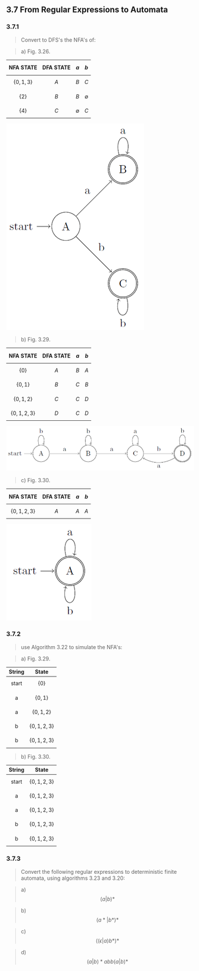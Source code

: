 ## 3.7 From Regular Expressions to Automata


### 3.7.1

> Convert to DFS's the NFA's of:

> a) Fig. 3.26.

| NFA STATE | DFA STATE | $$a$$ | $$b$$ |
|:---------:|:---------:|:-----:|:-----:|
|$$\{0,1,3\}$$|$$A$$|$$B$$|$$C$$|
|$$\{2\}$$|$$B$$|$$B$$|$$\emptyset$$|
|$$\{4\}$$|$$C$$|$$\emptyset$$|$$C$$|

![](./img/3.7.1.a.png)

> b) Fig. 3.29.

| NFA STATE | DFA STATE | $$a$$ | $$b$$ |
|:---------:|:---------:|:-----:|:-----:|
|$$\{0\}$$|$$A$$|$$B$$|$$A$$|
|$$\{0, 1\}$$|$$B$$|$$C$$|$$B$$|
|$$\{0, 1, 2\}$$|$$C$$|$$C$$|$$D$$|
|$$\{0, 1, 2, 3\}$$|$$D$$|$$C$$|$$D$$|

![](./img/3.7.1.b.png)

> c) Fig. 3.30.

| NFA STATE | DFA STATE | $$a$$ | $$b$$ |
|:---------:|:---------:|:-----:|:-----:|
|$$\{0, 1, 2, 3\}$$|$$A$$|$$A$$|$$A$$|

![](./img/3.7.1.c.png)

### 3.7.2

> use Algorithm 3.22 to simulate the NFA's:

> a) Fig. 3.29.

| String | State |
|:------:|:-----:|
| start | $$\{0\}$$ |
| a | $$\{0, 1\}$$ |
| a | $$\{0, 1, 2\}$$ |
| b | $$\{0, 1, 2, 3\}$$ |
| b | $$\{0, 1, 2, 3\}$$ |

> b) Fig. 3.30.

| String | State |
|:------:|:-----:|
| start | $$\{0, 1, 2, 3\}$$ |
| a | $$\{0, 1, 2, 3\}$$ |
| a | $$\{0, 1, 2, 3\}$$ |
| b | $$\{0, 1, 2, 3\}$$ |
| b | $$\{0, 1, 2, 3\}$$ |

### 3.7.3

> Convert the following regular expressions to deterministic finite automata, using algorithms 3.23 and 3.20:

> a) $$(a|b)*$$

> b) $$(a*|b*)*$$

> c) $$((\epsilon|a)b*)*$$

> d) $$(a|b)*abb(a|b)*$$
